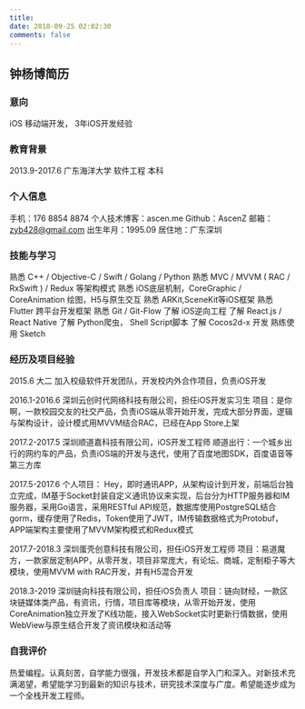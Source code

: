 ```yaml
---
title: 
date: 2018-09-25 02:02:30
comments: false
---
```



## 钟杨博简历

### 意向

iOS 移动端开发， 3年iOS开发经验

### 教育背景

2013.9-2017.6 广东海洋大学 软件工程 本科

### 个人信息

手机：176 8854 8874
个人技术博客：ascen.me
Github：AscenZ
邮箱：zyb428@gmail.com
出生年月：1995.09
居住地：广东深圳

### 技能与学习

熟悉 C++ / Objective-C / Swift / Golang / Python
熟悉 MVC / MVVM ( RAC / RxSwift ) / Redux 等架构模式
熟悉 iOS底层机制，CoreGraphic / CoreAnimation 绘图，H5与原生交互
熟悉 ARKit,SceneKit等iOS框架
熟悉 Flutter 跨平台开发框架
熟悉 Git / Git-Flow
了解 iOS逆向工程
了解 React.js / React Native
了解 Python爬虫， Shell Script脚本
了解 Cocos2d-x 开发
熟练使用 Sketch


### 经历及项目经验

2015.6
大二 加入校级软件开发团队，开发校内外合作项目，负责iOS开发
	
2016.1-2016.6
深圳云创时代网络科技有限公司，担任iOS开发实习生
项目：是你啊，一款校园交友的社交产品，负责iOS端从零开始开发，完成大部分界面，逻辑与架构设计，设计模式用MVVM结合RAC，已经在App Store上架
	
2017.2-2017.5
深圳顺道嘉科技有限公司，iOS开发工程师
顺道出行：一个城乡出行的网约车的产品，负责iOS端的开发与迭代，使用了百度地图SDK，百度语音等第三方库

2017.5-2017.6 
个人项目： Hey，即时通讯APP，从架构设计到开发，前端后台独立完成，IM基于Socket封装自定义通讯协议来实现，后台分为HTTP服务器和IM服务器，采用Go语言，采用RESTful API规范，数据库使用PostgreSQL结合gorm，缓存使用了Redis，Token使用了JWT，IM传输数据格式为Protobuf，APP端架构主要使用了MVVM架构模式和Redux模式

2017.7-2018.3 
深圳蛋壳创意科技有限公司，担任iOS开发工程师
项目：易道魔方，一款家居定制APP，从零开发，项目非常庞大，有论坛、商城，定制柜子等大模块，使用MVVM with RAC开发，并有H5混合开发

2018.3-2019
深圳链向科技有限公司，担任iOS负责人
项目：链向财经，一款区块链媒体类产品，有资讯，行情，项目库等模块，从零开始开发，使用CoreAnimation独立开发了K线功能，接入WebSocket实时更新行情数据，使用WebView与原生结合开发了资讯模块和活动等


### 自我评价

热爱编程。认真刻苦，自学能力很强，开发技术都是自学入门和深入。对新技术充满渴望，希望能学习到最新的知识与技术，研究技术深度与广度。希望能逐步成为一个全栈开发工程师。


